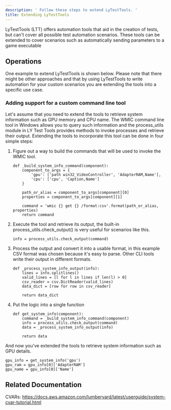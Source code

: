 ```yaml
---
description: ' Follow these steps to extend LyTestTools. '
title: Extending LyTestTools
---
```


LyTestTools (LTT) offers automation tools that aid in the creation of tests, but can't cover all possible test automation scenarios. These tools can be extended to cover scenarios such as automatically sending parameters to a game executable

## Operations

One example to extend LyTestTools is shown below. Please note that there might be other approaches and that by using LyTestTools to write automation for your custom scenarios you are extending the tools into a specific use case.

### Adding support for a custom command line tool

Let's assume that you need to extend the tools to retrieve system information such as GPU memory and CPU name. The WMIC command line tool in Windows allows you to query such information and the process_utils module in LY Test Tools provides methods to invoke processes and retrieve their output. Extending the tools to incorporate this tool can be done in four simple steps:

 1. Figure out a way to build the commands that will be used to invoke the WMIC tool.

    ```shell
    def _build_system_info_command(component):
        component_to_args = {
            'gpu': ['path win32_VideoController', 'AdapterRAM,Name'],
            'cpu': ['cpu', 'Caption,Name']
        }

        path_or_alias = component_to_args[component][0]
        properties = component_to_args[component][1]

        command = 'wmic {} get {} /format:csv'.format(path_or_alias, properties)
        return command
    ```

 2. Execute the tool and retrieve its output, the built-in process_utils.check_output() is very useful for scenarios like this.

    ```shell
    info = process_utils.check_output(command)
    ```

 3. Process the output and convert it into a usable format, in this example CSV format was chosen because it's easy to parse. Other CLI tools write their output in different formats.

    ```shell
    def _process_system_info_output(info):
        lines = info.splitlines()
        valid_lines = [l for l in lines if len(l) > 0]
        csv_reader = csv.DictReader(valid_lines)
        data_dict = [row for row in csv_reader]

        return data_dict
    ```

 4. Put the logic into a single function

    ```shell
    def get_system_info(component):
        command = _build_system_info_command(component)
        info = process_utils.check_output(command)
        data = _process_system_info_output(info)

        return data
    ```

And now you've extended the tools to retrieve system information such as GPU details.

```shell
gpu_info = get_system_info('gpu')
gpu_ram = gpu_info[0]['AdapterRAM']
gpu_name = gpu_info[0]['Name']
```

## Related  Documentation

<!-- TODO: Include link to O3DE CVARS documentation -->
CVARs: https://docs.aws.amazon.com/lumberyard/latest/userguide/system-cvar-tutorial.html
